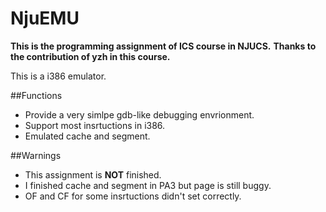 # NjuEMU

**This is the programming assignment of ICS course in NJUCS.**
**Thanks to the contribution of yzh in this course.**

This is a i386 emulator.

##Functions

* Provide a very simlpe gdb-like debugging envrionment.
* Support most insrtuctions in i386.
* Emulated cache and segment.


##Warnings
* This assignment is **NOT** finished.
* I finished cache and segment in PA3 but page is still buggy.
* OF and CF for some insrtuctions didn't set correctly.
